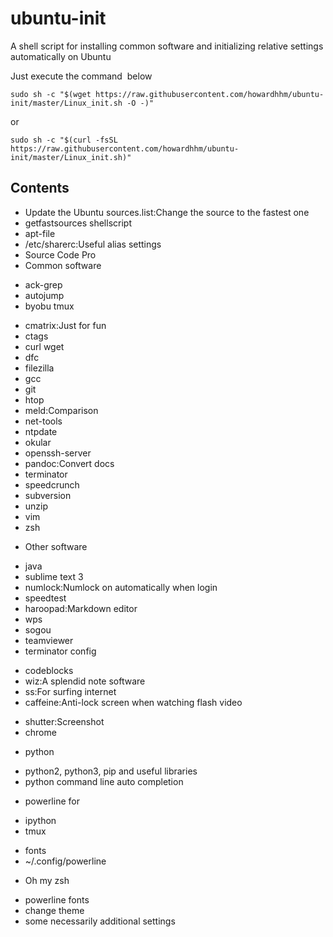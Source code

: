 # ubuntu-init
A shell script for installing common software and initializing relative settings automatically on Ubuntu

Just execute the command  below
```shell
sudo sh -c "$(wget https://raw.githubusercontent.com/howardhhm/ubuntu-init/master/Linux_init.sh -O -)"
```
or
```shell
sudo sh -c "$(curl -fsSL https://raw.githubusercontent.com/howardhhm/ubuntu-init/master/Linux_init.sh)"
```

## Contents
* Update the Ubuntu sources.list:Change the source to the fastest one
* getfastsources shellscript
* apt-file
* /etc/sharerc:Useful alias settings
* Source Code Pro
* Common software
 - ack-grep
 - autojump
 - byobu tmux
 <!-- - chromium -->
 - cmatrix:Just for fun
 - ctags
 - curl wget
 - dfc
 - filezilla
 - gcc
 - git
 - htop
 - meld:Comparison
 - net-tools
 - ntpdate
 - okular
 - openssh-server
 - pandoc:Convert docs
 - terminator
 - speedcrunch
 - subversion
 - unzip
 - vim
 - zsh
* Other software
 - java
 - sublime text 3
 - numlock:Numlock on automatically when login
 - speedtest
 - haroopad:Markdown editor
 - wps
 - sogou
 - teamviewer
 - terminator config
 <!-- - exfat:To read exfat filesystem -->
 - codeblocks
 - wiz:A splendid note software
 - ss:For surfing internet
 - caffeine:Anti-lock screen when watching flash video
 <!-- - vokoscreen:Video monitor -->
 - shutter:Screenshot
 - chrome
* python
 - python2, python3, pip and useful libraries
 - python command line auto completion
* powerline for
 - ipython
 - tmux
 <!-- - zsh -->
 - fonts
 - ~/.config/powerline
* Oh my zsh
 - powerline fonts
 - change theme
 - some necessarily additional settings